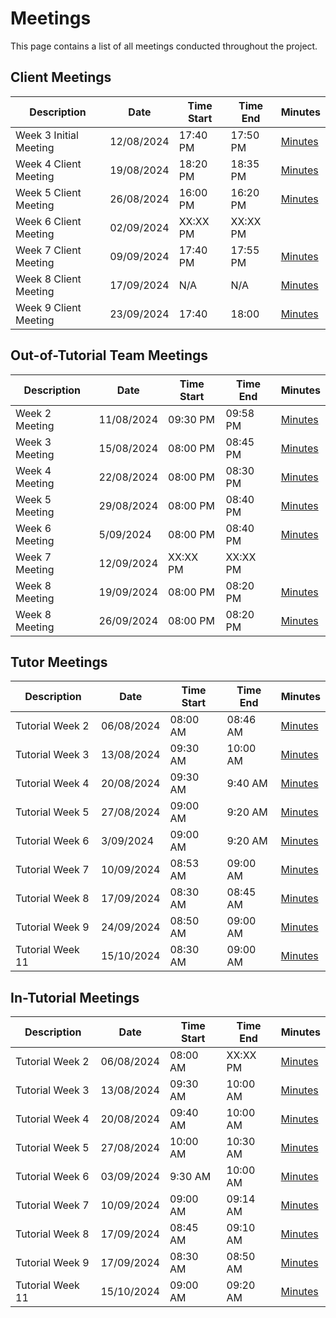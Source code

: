 # Meetings

This page contains a list of all meetings conducted throughout the project.  

## Client Meetings

| Description | Date | Time Start | Time End | Minutes |
|--|--|--|--|--|
| Week 3 Initial Meeting | 12/08/2024 | 17:40 PM | 17:50 PM | [Minutes](/wiki/minutes/Week-3/20240812-ClientMeeting.md) |
| Week 4 Client Meeting | 19/08/2024 | 18:20 PM | 18:35 PM | [Minutes](/wiki/minutes/Week-4/20240819-ClientMeeting.md) |
| Week 5 Client Meeting | 26/08/2024 | 16:00 PM | 16:20 PM | [Minutes](/wiki/minutes/Week-5/20240826-ClientMeeting.md) |
| Week 6 Client Meeting | 02/09/2024 | XX:XX PM | XX:XX PM |  |
| Week 7 Client Meeting | 09/09/2024 | 17:40 PM | 17:55 PM | [Minutes](/wiki/minutes/Week-7/20240909-ClientMeeting.md) |
| Week 8 Client Meeting | 17/09/2024 | N/A | N/A | [Minutes](wiki/minutes/Week-8/20240916-ClientMeeting.md) |
| Week 9 Client Meeting | 23/09/2024 | 17:40 | 18:00 | [Minutes](wiki/minutes/Week-9/20240923-ClientMeeting.md) |

## Out-of-Tutorial Team Meetings

| Description | Date | Time Start | Time End | Minutes |
|--|--|--|--|--|
| Week 2 Meeting | 11/08/2024 | 09:30 PM | 09:58 PM | [Minutes](/wiki/minutes/Week-2/2024.08.11%20-%20OutOfTutorialMeeting.md) |
| Week 3 Meeting | 15/08/2024 | 08:00 PM | 08:45 PM | [Minutes](/wiki/minutes/Week-3/20240815%20-%20TeamMeeting) |
| Week 4 Meeting | 22/08/2024 | 08:00 PM | 08:30 PM | [Minutes](/wiki/minutes/Week-4/20240822-TeamMeeting.md) |
| Week 5 Meeting | 29/08/2024 | 08:00 PM | 08:40 PM | [Minutes](/wiki/minutes/Week-5/20240829-TeamMeeting.md) |
| Week 6 Meeting | 5/09/2024 | 08:00 PM | 08:40 PM | [Minutes](/wiki/minutes/Week-6/20240905-TeamMeeting.md) |
| Week 7 Meeting | 12/09/2024 | XX:XX PM | XX:XX PM |  |
| Week 8 Meeting | 19/09/2024 | 08:00 PM | 08:20 PM | [Minutes](/wiki/minutes/Week-8/20240919-TeamMeeting.md) |
| Week 8 Meeting | 26/09/2024 | 08:00 PM | 08:20 PM | [Minutes](/wiki/minutes/Week-9/20240926-TeamMeeting.md) |

## Tutor Meetings

| Description | Date | Time Start | Time End | Minutes |
|--|--|--|--|--|
| Tutorial Week 2 | 06/08/2024 | 08:00 AM | 08:46 AM | [Minutes](/wiki/minutes/Week-2/2024.08.06%20-%20Tutorial%20Minutes.md) |
| Tutorial Week 3 | 13/08/2024 | 09:30 AM | 10:00 AM | [Minutes](/wiki/minutes/Week-3/20240813-TutorMeeting.md) |
| Tutorial Week 4 | 20/08/2024 | 09:30 AM | 9:40 AM | [Minutes](/wiki/minutes/Week-4/20240820-TutorMeeting.md) |
| Tutorial Week 5 | 27/08/2024 | 09:00 AM | 9:20 AM | [Minutes](/wiki/minutes/Week-5/20240827-TutorMeeting.md) |
| Tutorial Week 6 | 3/09/2024 | 09:00 AM | 9:20 AM | [Minutes](/wiki/minutes/Week-6/20240903-TutorMeeting.md) |
| Tutorial Week 7 | 10/09/2024 | 08:53 AM | 09:00 AM | [Minutes](/wiki/minutes/Week-7/20240910-TutorMeeting.md) |
| Tutorial Week 8 | 17/09/2024 | 08:30 AM | 08:45 AM | [Minutes](wiki/minutes/Week-8/20240917-TutorMeeting.md) |
| Tutorial Week 9 | 24/09/2024 | 08:50 AM | 09:00 AM | [Minutes](wiki/minutes/Week-9/20240924-TutorMeeting.md) |
| Tutorial Week 11 | 15/10/2024 | 08:30 AM | 09:00 AM | [Minutes](wiki/minutes/Week-11/20241015-TutorMeeting.md) |


## In-Tutorial Meetings

| Description | Date | Time Start | Time End | Minutes |
|--|--|--|--|--|
| Tutorial Week 2 | 06/08/2024 | 08:00 AM | XX:XX PM | [Minutes](/wiki/minutes/Week-2/2024.08.06%20-%20Tutorial%20Minutes.md) |
| Tutorial Week 3 | 13/08/2024 | 09:30 AM | 10:00 AM | [Minutes](/wiki/minutes/Week-3/20240813-TutorialMeeting.md) |
| Tutorial Week 4 | 20/08/2024 | 09:40 AM | 10:00 AM | [Minutes](/wiki/minutes/Week-4/20240820-TutorialMeeting.md) |
| Tutorial Week 5 | 27/08/2024 | 10:00 AM | 10:30 AM | [Minutes](/wiki/minutes/Week-5/20240827-TutorialMeeting.md) |
| Tutorial Week 6 | 03/09/2024 | 9:30 AM | 10:00 AM | [Minutes](/wiki/minutes/Week-6/20240903-TutorialMeeting.md) |
| Tutorial Week 7 | 10/09/2024 | 09:00 AM | 09:14 AM | [Minutes](/wiki/minutes/Week-7/20240910-TeamMeeting.md) |
| Tutorial Week 8 | 17/09/2024 | 08:45 AM | 09:10 AM | [Minutes](wiki/minutes/Week-8/20240917-TeamMeeting.md) |
| Tutorial Week 9 | 17/09/2024 | 08:30 AM | 08:50 AM | [Minutes](wiki/minutes/Week-9/20240924-TeamMeeting.md) |
| Tutorial Week 11 | 15/10/2024 | 09:00 AM | 09:20 AM | [Minutes](wiki/minutes/Week-11/20241015-TeamMeeting.md) |